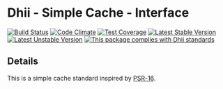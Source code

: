 # Dhii - Simple Cache - Interface

[![Build Status](https://travis-ci.org/Dhii/simple-cache-interface.svg?branch=develop)](https://travis-ci.org/Dhii/simple-cache-interface)
[![Code Climate](https://codeclimate.com/github/Dhii/simple-cache-interface/badges/gpa.svg)](https://codeclimate.com/github/Dhii/simple-cache-interface)
[![Test Coverage](https://codeclimate.com/github/Dhii/simple-cache-interface/badges/coverage.svg)](https://codeclimate.com/github/Dhii/simple-cache-interface/coverage)
[![Latest Stable Version](https://poser.pugx.org/dhii/simple-cache-interface/version)](https://packagist.org/packages/dhii/simple-cache-interface)
[![Latest Unstable Version](https://poser.pugx.org/dhii/simple-cache-interface/v/unstable)](https://packagist.org/packages/dhii/simple-cache-interface)
[![This package complies with Dhii standards](https://img.shields.io/badge/Dhii-Compliant-green.svg?style=flat-square)][Dhii]

## Details
This is a simple cache standard inspired by [PSR-16].

[Dhii]:                                     https://github.com/Dhii/dhii
[PSR-16]:                                   https://github.com/php-fig/fig-standards/blob/master/accepted/PSR-16-simple-cache.md
